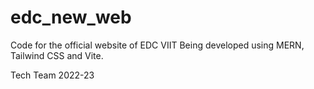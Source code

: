 # edc_new_web

Code for the official website of EDC VIIT
Being developed using MERN, Tailwind CSS and Vite.

Tech Team 2022-23

